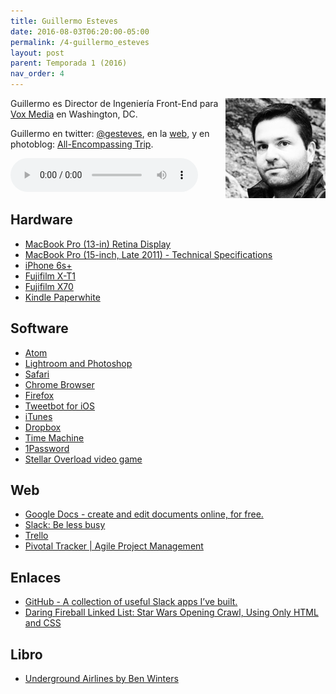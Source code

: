 ```yaml
---
title: Guillermo Esteves
date: 2016-08-03T06:20:00-05:00  
permalink: /4-guillermo_esteves
layout: post
parent: Temporada 1 (2016)
nav_order: 4
---
```


<img style="float: right;" src="/assets/img/gesteves.jpg">


Guillermo es Director de Ingeniería Front-End para [Vox Media](http://www.voxmedia.com/pages/about-vox-media) en Washington, DC. 

Guillermo en twitter: [@gesteves](https://twitter.com/gesteves), en la [web](https://www.gesteves.com), y en photoblog: [All-Encompassing Trip](https://www.allencompassingtrip.com/).

<audio width="300" height="48" controls="controls"><source src="http://colofonaudio.s3.amazonaws.com/ColofonAudio_4_Guillermo-Esteves.mp3" type="audio/mpeg"/>Descargar<a href="http://colofonaudio.s3.amazonaws.com/ColofonAudio_4_Guillermo-Esteves.mp3"></a>.</audio>


## Hardware
* [MacBook Pro (13-in) Retina Display](http://www.apple.com/shop/buy-mac/macbook-pro)
* [MacBook Pro (15-inch, Late 2011) - Technical Specifications](https://support.apple.com/kb/sp645?locale=en_US)
* [iPhone 6s+](http://www.apple.com/iphone-6s/)
* [Fujifilm X-T1](http://www.amazon.com/dp/B00HYAL88W/?tag=rmateu-20)
* [Fujifilm X70](http://www.amazon.com/dp/B019Y5UBPU/?tag=rmateu-20)
* [Kindle Paperwhite](http://www.amazon.com/dp/B00AWH595M/?tag=rmateu-20)

## Software
* [Atom](https://atom.io/)
* [Lightroom and Photoshop](http://www.adobe.com/creativecloud/photography.html?sdid=KKTJE&mv=search&s_kwcid=AL!3085!3!115827841218!e!!g!!adobe%20lightroom&ef_id=Uz8XpAAAAWCgQyDK:20160803031540:s)
* [Safari](http://www.apple.com/safari/)
* [Chrome Browser](https://www.google.com/chrome/browser/desktop/)
* [Firefox](https://www.mozilla.org/en-US/firefox/new/)
* [Tweetbot for iOS](http://tapbots.com/tweetbot/)
* [iTunes](http://www.apple.com/itunes/)
* [Dropbox](https://www.dropbox.com/)
* [Time Machine](https://support.apple.com/en-us/HT201250)
* [1Password](https://1password.com/)
* [Stellar Overload video game](http://www.stellar-overload.com/)



## Web
* [Google Docs - create and edit documents online, for free.](https://www.google.com/docs/about/)
* [Slack: Be less busy](https://slack.com/)
* [Trello](https://trello.com/)
* [Pivotal Tracker | Agile Project Management](https://www.pivotaltracker.com/)


## Enlaces 
* [GitHub - A collection of useful Slack apps I’ve built.](https://github.com/gesteves/slackapps)
* [Daring Fireball Linked List: Star Wars Opening Crawl, Using Only HTML and CSS](http://daringfireball.net/linked/2010/01/20/star-wars-crawl)

## Libro
* [Underground Airlines by Ben Winters](https://www.amazon.com/dp/B017RQP41O/ref=dp-kindle-redirect?_encoding=UTF8&btkr=1)
